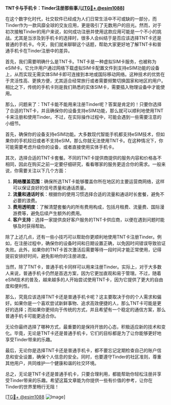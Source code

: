**TNT卡与手机卡：Tinder注册那些事儿[[TG💪+ @esim1088](https://t.me/s/esim1088)]**

在这个数字化时代，社交软件已经成为人们日常生活中不可或缺的一部分，而Tinder作为一款风靡全球的交友应用，更是吸引了无数用户的目光。然而，对于初次接触Tinder的用户来说，如何成功注册并使用这款应用可能是一个不小的挑战。尤其是当涉及到手机卡的选择时，很多人会纠结于是否应该选择TNT卡还是普通的手机卡。今天，我们就来聊聊这个话题，帮助大家更好地了解TNT卡和普通手机卡在Tinder注册中的差异。

首先，我们需要明确什么是TNT卡。TNT卡是一种虚拟SIM卡服务，也被称为eSIM卡。它允许用户通过网络下载虚拟SIM卡配置文件到支持eSIM功能的设备上，从而实现无需实体SIM卡即可连接到本地或国际移动网络。这种技术的优势在于灵活性高、更换方便，尤其适合经常旅行或者需要频繁切换国家和地区的用户。相比之下，传统的手机卡则是我们熟悉的实体SIM卡，需要插入物理设备中才能使用。

那么，问题来了：TNT卡能不能用来注册Tinder呢？答案是肯定的！只要你选择了合适的TNT卡，并且确保你的设备支持eSIM功能，那么就可以顺利地使用TNT卡来注册和使用Tinder。不过，在实际操作过程中，可能会遇到一些需要注意的小细节。

首先，确保你的设备支持eSIM功能。大多数现代智能手机都支持eSIM技术，但如果你的手机较旧或者不支持eSIM，那么你就无法使用TNT卡。在这种情况下，你可能需要考虑升级你的设备，或者直接使用实体手机卡。

其次，选择合适的TNT卡套餐。不同的TNT卡提供商提供的服务内容和价格各不相同，因此在购买之前一定要仔细研究，看看哪家的服务更适合你的需求。一般来说，你需要关注以下几个方面：

1. **网络覆盖范围**：确保所选TNT卡能够覆盖你所在地区的主要运营商网络，这样可以保证良好的信号质量和通话质量。
2. **流量和通话时长**：根据你的使用习惯选择合适的流量和通话时长套餐，避免不必要的浪费。
3. **费用透明度**：了解清楚套餐内的所有费用构成，包括月租费、流量费、国际漫游费等，避免后续产生额外的费用。
4. **客户支持**：选择一家提供良好客户服务的TNT卡供应商，以便在遇到问题时能够及时获得帮助。

除了上述几点，还有一些小技巧可以帮助你更顺利地使用TNT卡注册Tinder。例如，在注册过程中，确保你的设备时间和日期设置正确，以免因时间错误导致验证失败。此外，如果你的TNT卡首次激活后需要等待一段时间才能正常使用，记得提前安排好时间，避免影响你的注册进度。

当然，除了TNT卡，普通手机卡同样可以用来注册Tinder。实际上，对于大多数人来说，普通手机卡仍然是首选方案，因为它更加直观和易于管理。不过，随着eSIM技术的普及，越来越多的人开始尝试使用TNT卡，因为它提供了更大的自由度和便利性。

那么，究竟应该选择TNT卡还是普通手机卡呢？这主要取决于你的个人需求和偏好。如果你是一个喜欢尝试新鲜事物、追求高效便捷的人，那么TNT卡可能是更好的选择；而如果你更倾向于传统的方式，并且希望有一个稳定的通信方案，那么普通手机卡可能更适合你。

无论你最终选择了哪种方式，最重要的是保持开放的心态，积极适应新的技术和变化。毕竟，无论是TNT卡还是普通手机卡，它们的目标都是为了让你能够更好地享受Tinder带来的乐趣。

最后，无论你是选择TNT卡还是普通手机卡，都不要忘记定期检查自己的账户信息和安全设置，确保个人信息的安全。同时，也要遵守Tinder的社区准则，尊重其他用户，共同维护一个健康和谐的社交环境。

总之，无论是TNT卡还是普通手机卡，只要合理利用，都能帮助你轻松注册并享受Tinder带来的乐趣。希望这篇文章能为你提供一些有价值的参考，让你在Tinder的世界里畅行无阻！

[[TG💪+ @esim1088](https://t.me/s/esim1088) ![Image](https://i.postimg.cc/4NQfJmqS/Snipaste-2025-05-13-00-14-12.png)]